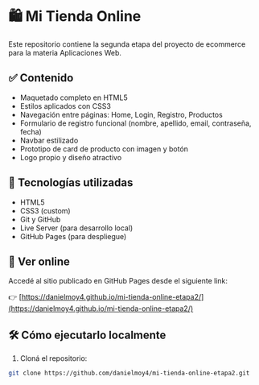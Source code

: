 # 🛍️ Mi Tienda Online

Este repositorio contiene la segunda etapa del proyecto de ecommerce para la materia Aplicaciones Web.

## ✅ Contenido

- Maquetado completo en HTML5
- Estilos aplicados con CSS3
- Navegación entre páginas: Home, Login, Registro, Productos
- Formulario de registro funcional (nombre, apellido, email, contraseña, fecha)
- Navbar estilizado
- Prototipo de card de producto con imagen y botón
- Logo propio y diseño atractivo

## 🎨 Tecnologías utilizadas

- HTML5
- CSS3 (custom)
- Git y GitHub
- Live Server (para desarrollo local)
- GitHub Pages (para despliegue)

## 🚀 Ver online

Accedé al sitio publicado en GitHub Pages desde el siguiente link:

👉 [https://danielmoy4.github.io/mi-tienda-online-etapa2/](https://danielmoy4.github.io/mi-tienda-online-etapa2/)

## 🛠️ Cómo ejecutarlo localmente

1. Cloná el repositorio:

```bash
git clone https://github.com/danielmoy4/mi-tienda-online-etapa2.git
